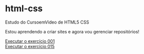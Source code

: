 # html-css
 Estudo do CursoemVideo de HTML5 CSS

Estou aprendendo a criar sites e agora vou gerenciar repositórios!

<a href="https://abraao2030.github.io/html-css/exercicios/ex001/index.html">Executar o exercício 001</a><br>
<a href="https://abraao2030.github.io/html-css/exercicios/ex0015/index.html">Executar o exercício 015</a>